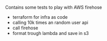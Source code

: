 Contains some tests to play with AWS firehose

- terraform for infra as code
- calling 10k times an random user api 
- call firehose 
- format trough lambda and save in s3